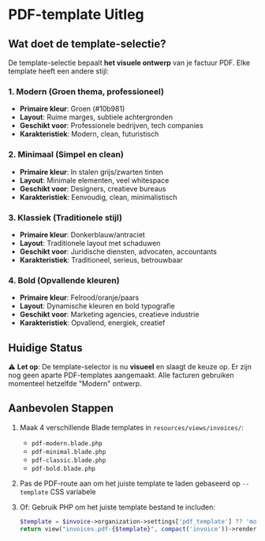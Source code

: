 # PDF-template Uitleg

## Wat doet de template-selectie?

De template-selectie bepaalt **het visuele ontwerp** van je factuur PDF. Elke template heeft een andere stijl:

### 1. **Modern** (Groen thema, professioneel)
- **Primaire kleur**: Groen (#10b981)
- **Layout**: Ruime marges, subtiele achtergronden
- **Geschikt voor**: Professionele bedrijven, tech companies
- **Karakteristiek**: Modern, clean, futuristisch

### 2. **Minimaal** (Simpel en clean)
- **Primaire kleur**: In stalen grijs/zwarten tinten
- **Layout**: Minimale elementen, veel whitespace
- **Geschikt voor**: Designers, creatieve bureaus
- **Karakteristiek**: Eenvoudig, clean, minimalistisch

### 3. **Klassiek** (Traditionele stijl)
- **Primaire kleur**: Donkerblauw/antraciet
- **Layout**: Traditionele layout met schaduwen
- **Geschikt voor**: Juridische diensten, advocaten, accountants
- **Karakteristiek**: Traditioneel, serieus, betrouwbaar

### 4. **Bold** (Opvallende kleuren)
- **Primaire kleur**: Felrood/oranje/paars
- **Layout**: Dynamische kleuren en bold typografie
- **Geschikt voor**: Marketing agencies, creatieve industrie
- **Karakteristiek**: Opvallend, energiek, creatief

## Huidige Status

⚠️ **Let op**: De template-selector is nu **visueel** en slaagt de keuze op. Er zijn nog geen aparte PDF-templates aangemaakt. Alle facturen gebruiken momenteel hetzelfde "Modern" ontwerp.

## Aanbevolen Stappen

1. Maak 4 verschillende Blade templates in `resources/views/invoices/`:
   - `pdf-modern.blade.php`
   - `pdf-minimal.blade.php`
   - `pdf-classic.blade.php`
   - `pdf-bold.blade.php`

2. Pas de PDF-route aan om het juiste template te laden gebaseerd op `--template` CSS variabele

3. Of: Gebruik PHP om het juiste template bestand te includen:
   ```php
   $template = $invoice->organization->settings['pdf_template'] ?? 'modern';
   return view("invoices.pdf-{$template}", compact('invoice'))->render();
   ```

